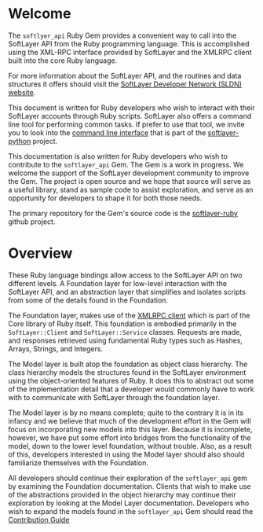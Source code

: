 # Welcome

The `softlyer_api` Ruby Gem provides a convenient way to call into the SoftLayer API from the Ruby programming language. This is accomplished using the XML-RPC interface provided by SoftLayer and the XMLRPC client built into the core Ruby language.

For more information about the SoftLayer API, and the routines and data structures it offers should visit the [SoftLayer Developer Network (SLDN) website](http://sldn.softlayer.com).

This document is written for Ruby developers who wish to interact with their SoftLayer accounts through Ruby scripts. SoftLayer also offers a command line tool for performing common tasks. If prefer to use that tool, we invite you to look into the [command line interface](https://softlayer-python.readthedocs.org/en/latest/cli.html) that is part of the [softlayer-python](http://github.com/softlayer/softlayer-python) project.

This documentation is also written for Ruby developers who wish to contribute to the `softlayer_api` Gem. The Gem is a work in progress. We welcome the support of the SoftLayer development community to improve the Gem. The project is open source and we hope that source will serve as a useful library, stand as sample code to assist exploration, and serve as an opportunity for developers to shape it for both those needs.

The primary repository for the Gem's source code is the [softlayer-ruby](http://github.com/softlayer/softlayer-ruby) github project.

# Overview

These Ruby language bindings allow access to the SoftLayer API on two different levels. A Foundation layer for low-level interaction with the SoftLayer API, and an abstraction layer that simplifies and isolates scripts from some of the details found in the Foundation.

The Foundation layer, makes use of the [XMLRPC client](http://www.ruby-doc.org/stdlib-2.1.2/libdoc/xmlrpc/rdoc/XMLRPC/Client.html) which is part of the Core library of Ruby itself. This foundation is embodied primarily in the `SoftLayer::Client` and `SoftLayer::Service` classes. Requests are made, and responses retrieved using fundamental Ruby types such as Hashes, Arrays, Strings, and Integers.

The Model layer is built atop the foundation as object class hierarchy. The class hierarchy models the  structures found in the SoftLayer environment using the object-oriented features of Ruby. It does this to abstract out some of the implementation detail that a developer would commonly have to work with to communicate with SoftLayer through the foundation layer.

The Model layer is by no means complete; quite to the contrary it is in its infancy and we believe that much of the development effort in the Gem will focus on incorporating new models into this layer. Because it is incomplete, however, we have put some effort into bridges from the functionality of the model, down to the lower level foundation, without trouble. Also, as a result of this, developers interested in using the Model layer should also should familiarize themselves with the Foundation.

All developers should continue their exploration of the `softlayer_api` gem by examining the Foundation documentation. Clients that wish to make use of the abstractions provided in the object hierarchy may continue their exploration by looking at the Model Layer documentation. Developers who wish to expand the models found in the `softlayer_api` Gem should read the [Contribution Guide](ContributionGuide_md.html)